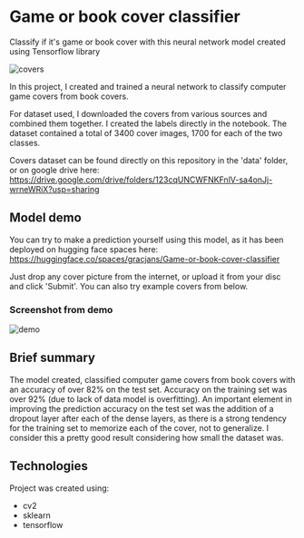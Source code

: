 # Game or book cover classifier
Classify if it's game or book cover with this neural network model created using Tensorflow library

![covers](https://user-images.githubusercontent.com/77151129/153773157-2fc59af1-bfe3-469b-91a0-b39f8285cb78.PNG)

In this project, I created and trained a neural network to classify computer game covers from book covers.

For dataset used, I downloaded the covers from various sources and combined them together. I created the labels directly in the notebook.
The dataset contained a total of 3400 cover images, 1700 for each of the two classes.

Covers dataset can be found directly on this repository in the 'data' folder, or on google drive here:
https://drive.google.com/drive/folders/123cqUNCWFNKFnlV-sa4onJj-wrneWRiX?usp=sharing

## Model demo
You can try to make a prediction yourself using this model, as it has been deployed on hugging face spaces here:
https://huggingface.co/spaces/gracjans/Game-or-book-cover-classifier

Just drop any cover picture from the internet, or upload it from your disc and click 'Submit'. You can also try example covers from below.

### Screenshot from demo
![demo](https://user-images.githubusercontent.com/77151129/153781706-4036fc2b-0f08-4be4-897b-9e6983dd7d50.PNG)

## Brief summary
The model created, classified computer game covers from book covers with an accuracy of over 82% on the test set. Accuracy on the training set was over 92% (due to lack of data model is overfitting). An important element in improving the prediction accuracy on the test set was the addition of a dropout layer after each of the dense layers, as there is a strong tendency for the training set to memorize each of the cover, not to generalize. I consider this a pretty good result considering how small the dataset was.

## Technologies
Project was created using:
* cv2
* sklearn
* tensorflow
